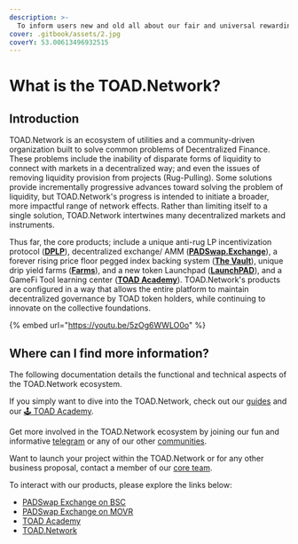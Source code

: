 ```yaml
---
description: >-
  To inform users new and old all about our fair and universal rewarding systems.
cover: .gitbook/assets/2.jpg
coverY: 53.00613496932515
---
```


# What is the TOAD.Network?

## Introduction

TOAD.Network is an ecosystem of utilities and a community-driven organization built to solve common problems of Decentralized Finance. These problems include the inability of disparate forms of liquidity to connect with markets in a decentralized way; and even the issues of removing liquidity provision from projects (Rug-Pulling). Some solutions provide incrementally progressive advances toward solving the problem of liquidity, but TOAD.Network's progress is intended to initiate a broader, more impactful range of network effects. Rather than limiting itself to a single solution, TOAD.Network intertwines many decentralized markets and instruments.&#x20;

Thus far, the core products; include a unique anti-rug LP incentivization protocol ([**DPLP**](concepts/dplp.md)), decentralized exchange/ AMM ([**PADSwap.Exchange**](products/padswap/README.md)), a forever rising price floor pegged index backing system ([**The Vault**](concepts/the-vault.md)), unique drip yield farms ([**Farms**](products/farms/README.md)), and a new token Launchpad ([**LaunchPAD**](products/launchpad.md)), and a GameFi Tool learning center ([**TOAD Academy**](products/toad-academy.md)). TOAD.Network's products are configured in a way that allows the entire platform to maintain decentralized governance by TOAD token holders, while continuing to innovate on the collective foundations.

{% embed url="https://youtu.be/5zOg6WWLO0o" %}

## Where can I find more information?

The following documentation details the functional and technical aspects of the TOAD.Network ecosystem.&#x20;

If you simply want to dive into the TOAD.Network, check out our [guides](guides/README.md) and our [🕹 TOAD Academy](products/toad-academy.md).

Get more involved in the TOAD.Network ecosystem by joining our fun and informative [telegram](https://t.me/toadnetwork) or any of our other [communities](project/community.md).

Want to launch your project within the TOAD.Network or for any other business proposal, contact a member of our [core team](project/team.md).

To interact with our products, please explore the links below:

* [PADSwap Exchange on BSC](https://dapps.padswap.exchange)
* [PADSwap Exchange on MOVR](https://movr.padswap.exchange)
* [TOAD Academy](https://toad.academy)
* [TOAD.Network](https://toad.network)
